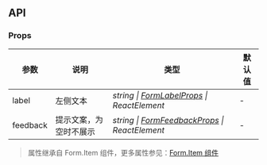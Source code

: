 ## API

### Props

| 参数 | 说明 | 类型 | 默认值 |
| --- | --- | --- | --- |
| label | 左侧文本 | _string \| [FormLabelProps](/components/form/#formlabel-props) \| ReactElement_ | - |
| feedback | 提示文案，为空时不展示 | _string \| [FormFeedbackProps](/components/form/#formfeedback-props) \| ReactElement_ | - |

> 属性继承自 Form.Item 组件，更多属性参见：[Form.Item 组件](/components/form/#formitem-props)